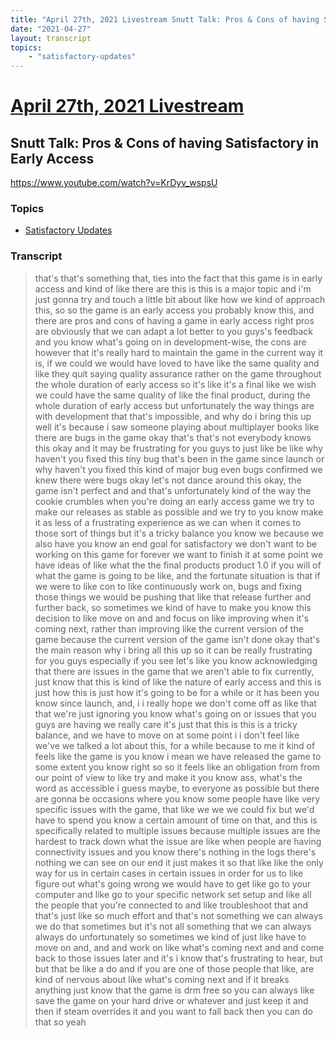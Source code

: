 ```yaml
---
title: "April 27th, 2021 Livestream Snutt Talk: Pros & Cons of having Satisfactory in Early Access"
date: "2021-04-27"
layout: transcript
topics:
    - "satisfactory-updates"
---
```

# [April 27th, 2021 Livestream](../2021-04-27.md)
## Snutt Talk: Pros & Cons of having Satisfactory in Early Access
https://www.youtube.com/watch?v=KrDyv_wspsU

### Topics
* [Satisfactory Updates](../topics/satisfactory-updates.md)

### Transcript

> that's that's something that, ties into the fact that this game is in early access and kind of like there are this is this is a major topic and i'm just gonna try and touch a little bit about like how we kind of approach this, so so the game is an early access you probably know this, and there are pros and cons of having a game in early access right pros are obviously that we can adapt a lot better to you guys's feedback and you know what's going on in development-wise, the cons are however that it's really hard to maintain the game in the current way it is, if we could we would have loved to have like the same quality and like they quit saying quality assurance rather on the game throughout the whole duration of early access so it's like it's a final like we wish we could have the same quality of like the final product, during the whole duration of early access but unfortunately the way things are with development that that's impossible, and why do i bring this up well it's because i saw someone playing about multiplayer books like there are bugs in the game okay that's that's not everybody knows this okay and it may be frustrating for you guys to just like be like why haven't you fixed this tiny bug that's been in the game since launch or why haven't you fixed this kind of major bug even bugs confirmed we knew there were bugs okay let's not dance around this okay, the game isn't perfect and and that's unfortunately kind of the way the cookie crumbles when you're doing an early access game we try to make our releases as stable as possible and we try to you know make it as less of a frustrating experience as we can when it comes to those sort of things but it's a tricky balance you know we because we also have you know an end goal for satisfactory we don't want to be working on this game for forever we want to finish it at some point we have ideas of like what the the final products product 1.0 if you will of what the game is going to be like, and the fortunate situation is that if we were to like con to like continuously work on, bugs and fixing those things we would be pushing that like that release further and further back, so sometimes we kind of have to make you know this decision to like move on and and focus on like improving when it's coming next, rather than improving like the current version of the game because the current version of the game isn't done okay that's the main reason why i bring all this up so it can be really frustrating for you guys especially if you see let's like you know acknowledging that there are issues in the game that we aren't able to fix currently, just know that this is kind of like the nature of early access and this is just how this is just how it's going to be for a while or it has been you know since launch, and, i i really hope we don't come off as like that that we're just ignoring you know what's going on or issues that you guys are having we really care it's just that this is this is a tricky balance, and we have to move on at some point i i don't feel like we've we talked a lot about this, for a while because to me it kind of feels like the game is you know i mean we have released the game to some extent you know right so so it feels like an obligation from from our point of view to like try and make it you know ass, what's the word as accessible i guess maybe, to everyone as possible but there are gonna be occasions where you know some people have like very specific issues with the game, that like we we we could fix but we'd have to spend you know a certain amount of time on that, and this is specifically related to multiple issues because multiple issues are the hardest to track down what the issue are like when people are having connectivity issues and you know there's nothing in the logs there's nothing we can see on our end it just makes it so that like like the only way for us in certain cases in certain issues in order for us to like figure out what's going wrong we would have to get like go to your computer and like go to your specific network set setup and like all the people that you're connected to and like troubleshoot that and that's just like so much effort and that's not something we can always we do that sometimes but it's not all something that we can always always do unfortunately so sometimes we kind of just like have to move on and, and and work on like what's coming next and and come back to those issues later and it's i know that's frustrating to hear, but but that be like a do and if you are one of those people that like, are kind of nervous about like what's coming next and if it breaks anything just know that the game is drm free so you can always like save the game on your hard drive or whatever and just keep it and then if steam overrides it and you want to fall back then you can do that so yeah
